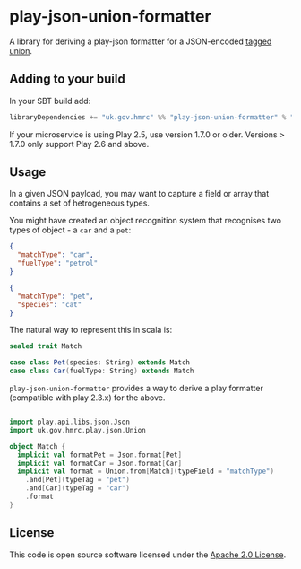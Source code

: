 # play-json-union-formatter

A library for deriving a play-json formatter for a JSON-encoded [tagged union](https://en.wikipedia.org/wiki/Tagged_union).

## Adding to your build

In your SBT build add:

```scala
libraryDependencies += "uk.gov.hmrc" %% "play-json-union-formatter" % "x.x.x"
```

If your microservice is using Play 2.5, use version 1.7.0 or older. Versions > 1.7.0 only support Play 2.6 and above.

## Usage

In a given JSON payload, you may want to capture a field or array that contains a set of hetrogeneous types. 

You might have created an object recognition system that recognises two types of object - a `car` and a `pet`:

```json
{
  "matchType": "car",
  "fuelType": "petrol"
}
```

```json
{
  "matchType": "pet",
  "species": "cat"
}
```

The natural way to represent this in scala is: 

```scala
sealed trait Match

case class Pet(species: String) extends Match
case class Car(fuelType: String) extends Match
```

`play-json-union-formatter` provides a way to derive a play formatter (compatible with play 2.3.x) for the above. 

```scala

import play.api.libs.json.Json
import uk.gov.hmrc.play.json.Union

object Match { 
  implicit val formatPet = Json.format[Pet]
  implicit val formatCar = Json.format[Car]
  implicit val format = Union.from[Match](typeField = "matchType")
    .and[Pet](typeTag = "pet")
    .and[Car](typeTag = "car")
    .format
}
```

## License

This code is open source software licensed under the [Apache 2.0 License]("http://www.apache.org/licenses/LICENSE-2.0.html").
    